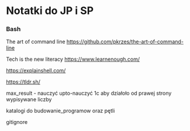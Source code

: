 # Notatki do JP i SP
### Bash


The art of command line https://github.com/pkrzes/the-art-of-command-line

Tech is the new literacy https://www.learnenough.com/


https://explainshell.com/

https://tldr.sh/


max_result - nauczyć
upto-nauczyć
1c aby działoło od prawej strony wypisywane liczby 

katalogi do budowanie_programow oraz pętli


gitignore
